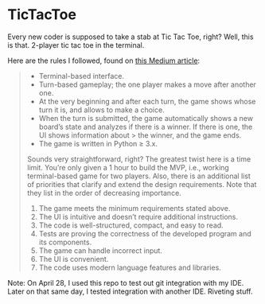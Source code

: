 # TicTacToe
Every new coder is supposed to take a stab at Tic Tac Toe, right? Well, this is that. 2-player tic tac toe in the terminal. 

Here are the rules I followed, found on [this Medium article](https://medium.com/hackernoon/how-to-fail-a-coding-interview-8d02cb70225f):
> - Terminal-based interface.
> - Turn-based gameplay; the one player makes a move after another one.
> - At the very beginning and after each turn, the game shows whose turn it is, and allows to make a choice.
> - When the turn is submitted, the game automatically shows a new board’s state and analyzes if there is a winner. If there is one, the UI shows information about > the winner, and the game ends.
> - The game is written in Python ≥ 3.x.
> 
> Sounds very straightforward, right? The greatest twist here is a time limit. You’re only given a 1 hour to build the MVP, i.e., working terminal-based game for two players. Also, there is an additional list of priorities that clarify and extend the design requirements. Note that they list in the order of decreasing importance.
>   1. The game meets the minimum requirements stated above.
>   2. The UI is intuitive and doesn’t require additional instructions.
>   3. The code is well-structured, compact, and easy to read.
>   4. Tests are proving the correctness of the developed program and its components.
>   5. The game can handle incorrect input.
>   6. The UI is convenient.
>   7. The code uses modern language features and libraries.


Note: On April 28, I used this repo to test out git integration with my IDE. 
Later on that same day, I tested integration with another IDE. Riveting stuff.